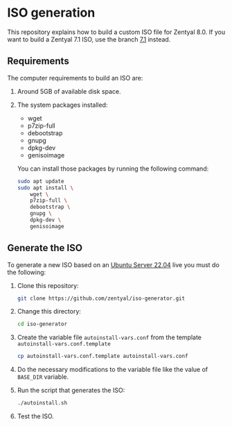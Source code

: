 # ISO generation

This repository explains how to build a custom ISO file for Zentyal 8.0. If you want to build a Zentyal 7.1 ISO, use the branch [7.1](https://github.com/zentyal/iso-generator/tree/7.1) instead.

## Requirements

The computer requirements to build an ISO are:

1. Around 5GB of available disk space.
2. The system packages installed:
    * wget
    * p7zip-full
    * debootstrap
    * gnupg
    * dpkg-dev
    * genisoimage

    You can install those packages by running the following command:

    ```sh
    sudo apt update
    sudo apt install \
        wget \
        p7zip-full \
        debootstrap \
        gnupg \
        dpkg-dev \
        genisoimage
    ```

## Generate the ISO

To generate a new ISO based on an [Ubuntu Server 22.04](https://releases.ubuntu.com/jammy/ubuntu-22.04.3-live-server-amd64.iso) live you must do the following:

1. Clone this repository:

    ```sh
    git clone https://github.com/zentyal/iso-generator.git
    ```

2. Change this directory:

    ```sh
    cd iso-generator
    ```

3. Create the variable file `autoinstall-vars.conf` from the template `autoinstall-vars.conf.template`

    ```sh
    cp autoinstall-vars.conf.template autoinstall-vars.conf
    ```

4. Do the necessary modifications to the variable file like the value of `BASE_DIR` variable.

5. Run the script that generates the ISO:

    ```sh
    ./autoinstall.sh
    ```

6. Test the ISO.
